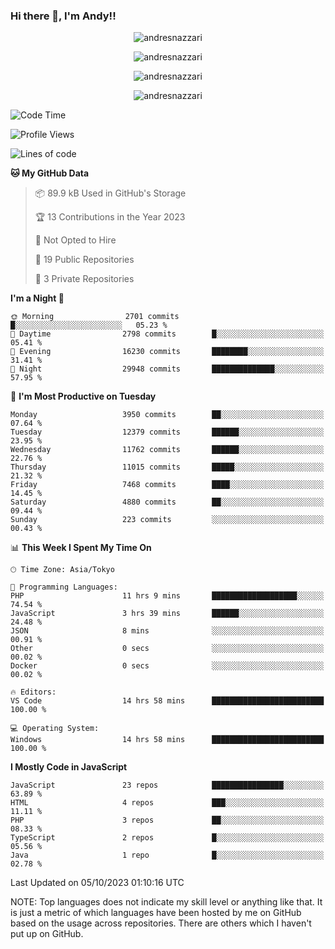 ### Hi there 👋, I'm Andy!!

<p align="center" >
  <img src="https://github-profile-trophy.vercel.app/?username=AndresNazzari&theme=dracula&column=-1" alt="andresnazzari"/>
</p>

<p align="center">
  <img  src="https://github-readme-stats.vercel.app/api?username=AndresNazzari&count_private=true&show_icons=true&theme=dracula" alt="andresnazzari"/>
</p>
<p align="center">
  <img  src="https://github-readme-stats.vercel.app/api/top-langs/?username=AndresNazzari&layout=compact" alt="andresnazzari"/>
</p>
<p align="center" >
  <img src="https://github-readme-stats.vercel.app/api/wakatime?username=AndresNazzari" alt="andresnazzari"/>
</p>

<!--START_SECTION:waka-->
![Code Time](http://img.shields.io/badge/Code%20Time-926%20hrs%2016%20mins-blue)

![Profile Views](http://img.shields.io/badge/Profile%20Views-0-blue)

![Lines of code](https://img.shields.io/badge/From%20Hello%20World%20I%27ve%20Written-12.0%20million%20lines%20of%20code-blue)

**🐱 My GitHub Data** 

> 📦 89.9 kB Used in GitHub's Storage 
 > 
> 🏆 13 Contributions in the Year 2023
 > 
> 🚫 Not Opted to Hire
 > 
> 📜 19 Public Repositories 
 > 
> 🔑 3 Private Repositories 
 > 
**I'm a Night 🦉** 

```text
🌞 Morning                2701 commits        █░░░░░░░░░░░░░░░░░░░░░░░░   05.23 % 
🌆 Daytime                2798 commits        █░░░░░░░░░░░░░░░░░░░░░░░░   05.41 % 
🌃 Evening                16230 commits       ████████░░░░░░░░░░░░░░░░░   31.41 % 
🌙 Night                  29948 commits       ██████████████░░░░░░░░░░░   57.95 % 
```
📅 **I'm Most Productive on Tuesday** 

```text
Monday                   3950 commits        ██░░░░░░░░░░░░░░░░░░░░░░░   07.64 % 
Tuesday                  12379 commits       ██████░░░░░░░░░░░░░░░░░░░   23.95 % 
Wednesday                11762 commits       ██████░░░░░░░░░░░░░░░░░░░   22.76 % 
Thursday                 11015 commits       █████░░░░░░░░░░░░░░░░░░░░   21.32 % 
Friday                   7468 commits        ████░░░░░░░░░░░░░░░░░░░░░   14.45 % 
Saturday                 4880 commits        ██░░░░░░░░░░░░░░░░░░░░░░░   09.44 % 
Sunday                   223 commits         ░░░░░░░░░░░░░░░░░░░░░░░░░   00.43 % 
```


📊 **This Week I Spent My Time On** 

```text
🕑︎ Time Zone: Asia/Tokyo

💬 Programming Languages: 
PHP                      11 hrs 9 mins       ███████████████████░░░░░░   74.54 % 
JavaScript               3 hrs 39 mins       ██████░░░░░░░░░░░░░░░░░░░   24.48 % 
JSON                     8 mins              ░░░░░░░░░░░░░░░░░░░░░░░░░   00.91 % 
Other                    0 secs              ░░░░░░░░░░░░░░░░░░░░░░░░░   00.02 % 
Docker                   0 secs              ░░░░░░░░░░░░░░░░░░░░░░░░░   00.02 % 

🔥 Editors: 
VS Code                  14 hrs 58 mins      █████████████████████████   100.00 % 

💻 Operating System: 
Windows                  14 hrs 58 mins      █████████████████████████   100.00 % 
```

**I Mostly Code in JavaScript** 

```text
JavaScript               23 repos            ████████████████░░░░░░░░░   63.89 % 
HTML                     4 repos             ███░░░░░░░░░░░░░░░░░░░░░░   11.11 % 
PHP                      3 repos             ██░░░░░░░░░░░░░░░░░░░░░░░   08.33 % 
TypeScript               2 repos             █░░░░░░░░░░░░░░░░░░░░░░░░   05.56 % 
Java                     1 repo              █░░░░░░░░░░░░░░░░░░░░░░░░   02.78 % 
```




 Last Updated on 05/10/2023 01:10:16 UTC
<!--END_SECTION:waka-->

NOTE: Top languages does not indicate my skill level or anything like that. It is just a metric of which languages have been hosted by me on GitHub based on the usage across repositories. There are others which I haven't put up on GitHub.

<!-- Here are some ideas to get you started:

-   🔭 I’m currently working on ...
-   🌱 I’m currently learning ...
-   👯 I’m looking to collaborate on ...
-   🤔 I’m looking for help with ...
-   💬 Ask me about ...
-   📫 How to reach me: ...
-   😄 Pronouns: ...
-   ⚡ Fun fact: ... -->
